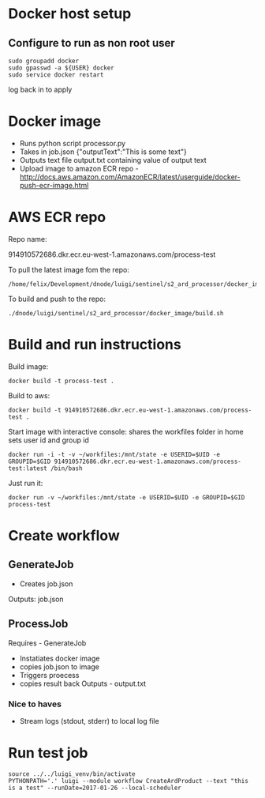 # Docker host setup
## Configure  to run as non root user

    sudo groupadd docker  
    sudo gpasswd -a ${USER} docker 
    sudo service docker restart 

log back in to apply

# Docker image
- Runs python script processor.py
- Takes in job.json
    {"outputText":"This is some text"}
- Outputs text file output.txt containing value of output text
- Upload image to amazon ECR repo - http://docs.aws.amazon.com/AmazonECR/latest/userguide/docker-push-ecr-image.html

# AWS ECR repo

Repo name:

914910572686.dkr.ecr.eu-west-1.amazonaws.com/process-test

To pull the latest image fom the repo:

    /home/felix/Development/dnode/luigi/sentinel/s2_ard_processor/docker_image/pull.sh

To build and push to the repo:

    ./dnode/luigi/sentinel/s2_ard_processor/docker_image/build.sh

# Build and run instructions

Build image:

    docker build -t process-test .

Build to aws: 

    docker build -t 914910572686.dkr.ecr.eu-west-1.amazonaws.com/process-test .

Start image with interactive console: 
 shares the workfiles folder in home
 sets user id and group id

    docker run -i -t -v ~/workfiles:/mnt/state -e USERID=$UID -e GROUPID=$GID 914910572686.dkr.ecr.eu-west-1.amazonaws.com/process-test:latest /bin/bash

Just run it:

    docker run -v ~/workfiles:/mnt/state -e USERID=$UID -e GROUPID=$GID process-test

# Create workflow
## GenerateJob
- Creates job.json

Outputs: job.json
## ProcessJob
Requires - GenerateJob
- Instatiates docker image
- copies job.json to image
- Triggers proecess
- copies result back
Outputs - output.txt
### Nice to haves 
- Stream logs (stdout, stderr) to local log file

# Run test job

    source ../../luigi_venv/bin/activate
    PYTHONPATH='.' luigi --module workflow CreateArdProduct --text "this is a test" --runDate=2017-01-26 --local-scheduler

